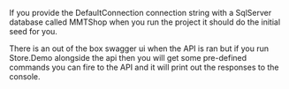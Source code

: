 If you provide the DefaultConnection connection string with a SqlServer database called MMTShop when you run the project it should do the initial seed for you.

There is an out of the box swagger ui when the API is ran but if you run Store.Demo alongside the api then you will get some pre-defined commands you can fire to the API
and it will print out the responses to the console.
